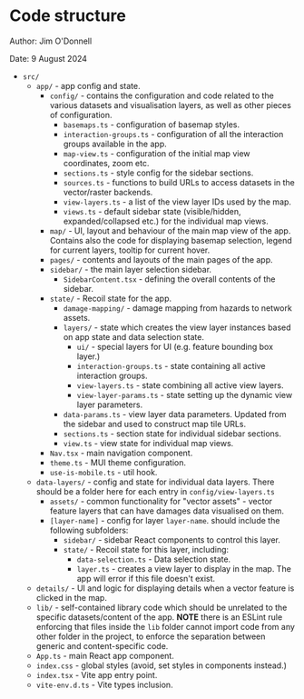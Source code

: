 # Code structure

Author: Jim O'Donnell

Date: 9 August 2024

- `src/`
  - `app/` - app config and state.
    - `config/` - contains the configuration and code related to the various
      datasets and visualisation layers, as well as other pieces of configuration.
      - `basemaps.ts` - configuration of basemap styles.
      - `interaction-groups.ts` - configuration of all the interaction groups
        available in the app.
      - `map-view.ts` - configuration of the initial map view coordinates, zoom
        etc.
      - `sections.ts` - style config for the sidebar sections.
      - `sources.ts` - functions to build URLs to access datasets in the
        vector/raster backends.
      - `view-layers.ts` - a list of the view layer IDs used by the map.
      - `views.ts` - default sidebar state (visible/hidden, expanded/collapsed etc.) for the individual map views.
    - `map/` - UI, layout and behaviour of the main map view of the app. Contains
      also the code for displaying basemap selection, legend for current layers,
      tooltip for current hover.
    - `pages/` - contents and layouts of the main pages of the app.
    - `sidebar/` - the main layer selection sidebar.
      - `SidebarContent.tsx` - defining the overall contents of the sidebar.
    - `state/` - Recoil state for the app.
      - `damage-mapping/` - damage mapping from hazards to network assets.
      - `layers/` - state which creates the view layer instances based on app
        state and data selection state.
        - `ui/` - special layers for UI (e.g. feature bounding box layer.)
        - `interaction-groups.ts` - state containing all active interaction groups.
        - `view-layers.ts` - state combining all active view layers.
        - `view-layer-params.ts` - state setting up the dynamic view layer
          parameters.
      - `data-params.ts` - view layer data parameters. Updated from the sidebar and used to construct map tile URLs.
      - `sections.ts` - section state for individual sidebar sections.
      - `view.ts` - view state for individual map views.
    - `Nav.tsx` - main navigation component.
    - `theme.ts` - MUI theme configuration.
    - `use-is-mobile.ts` - util hook.
  - `data-layers/` - config and state for individual data layers. There should be a folder here for each entry in `config/view-layers.ts`
    - `assets/` - common functionality for "vector assets" - vector feature layers that can have damages data visualised on them.
    - `[layer-name]` - config for layer `layer-name`. should include the following subfolders:
      - `sidebar/` - sidebar React components to control this layer.
      - `state/` - Recoil state for this layer, including:
        - `data-selection.ts` - Data selection state.
        - `layer.ts` - creates a view layer to display in the map. The app will error if this file doesn't exist.
  - `details/` - UI and logic for displaying details when a vector feature is clicked in the map.
  - `lib/` - self-contained library code which should be unrelated to the specific
    datasets/content of the app. **NOTE** there is an ESLint rule enforcing that
    files inside the `lib` folder cannot import code from any other folder in
    the project, to enforce the separation between generic and content-specific
    code.
  - `App.ts` - main React app component.
  - `index.css` - global styles (avoid, set styles in components instead.)
  - `index.tsx` - Vite app entry point.
  - `vite-env.d.ts` - Vite types inclusion.
